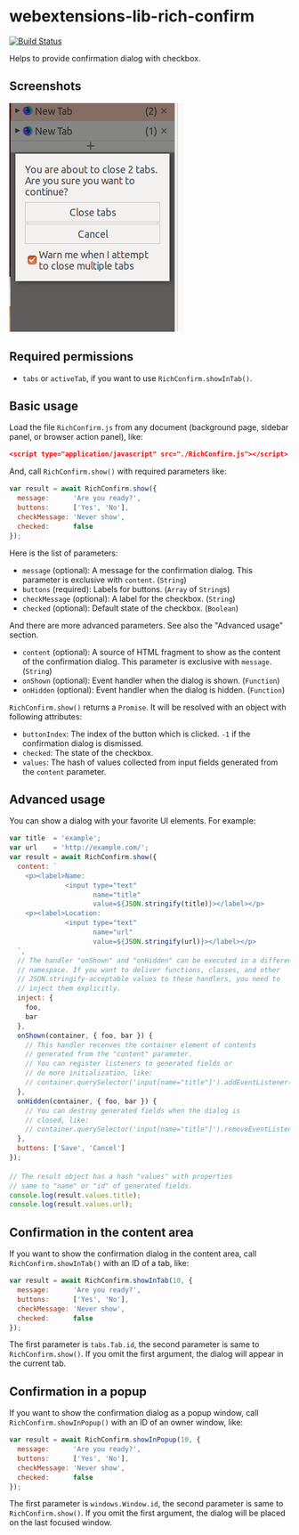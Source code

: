 # webextensions-lib-rich-confirm

[![Build Status](https://travis-ci.org/piroor/webextensions-lib-rich-confirm.svg?branch=master)](https://travis-ci.org/piroor/webextensions-lib-rich-confirm)

Helps to provide confirmation dialog with checkbox.

## Screenshots

![(Screenshot of a confimation dialog with two buttons and a checkbox)](screenshots/with-check.png)

## Required permissions

 * `tabs` or `activeTab`, if you want to use `RichConfirm.showInTab()`.

## Basic usage

Load the file `RichConfirm.js` from any document (background page, sidebar panel, or browser action panel), like:

```json
<script type="application/javascript" src="./RichConfirm.js"></script>
```

And, call `RichConfirm.show()` with required parameters like:

```javascript
var result = await RichConfirm.show({
  message:      'Are you ready?',
  buttons:      ['Yes', 'No'],
  checkMessage: 'Never show',
  checked:      false
});
```

Here is the list of parameters:

 * `message` (optional): A message for the confirmation dialog. This parameter is exclusive with `content`. (`String`)
 * `buttons` (required): Labels for buttons. (`Array` of `String`s)
 * `checkMessage` (optional): A label for the checkbox. (`String`)
 * `checked` (optional): Default state of the checkbox. (`Boolean`)

And there are more advanced parameters. See also the "Advanced usage" section.

 * `content` (optional): A source of HTML fragment to show as the content of the confirmation dialog. This parameter is exclusive with `message`. (`String`)
 * `onShown` (optional): Event handler when the dialog is shown. (`Function`)
 * `onHidden` (optional): Event handler when the dialog is hidden. (`Function`)

`RichConfirm.show()` returns a `Promise`. It will be resolved with an object with following attributes:

 * `buttonIndex`: The index of the button which is clicked. `-1` if the confirmation dialog is dismissed.
 * `checked`: The state of the checkbox.
 * `values`: The hash of values collected from input fields generated from the `content` parameter.

## Advanced usage

You can show a dialog with your favorite UI elements. For example:

```javascript
var title  = 'example';
var url    = 'http://example.com/';
var result = await RichConfirm.show({
  content: `
    <p><label>Name:
              <input type="text"
                     name="title"
                     value=${JSON.stringify(title)}></label></p>
    <p><label>Location:
              <input type="text"
                     name="url"
                     value=${JSON.stringify(url)}></label></p>
  `,
  // The handler "onShown" and "onHidden" can be executed in a different
  // namespace. If you want to deliver functions, classes, and other
  // JSON.stringify-acceptable values to these handlers, you need to
  // inject them explicitly.
  inject: {
    foo,
    bar
  },
  onShown(container, { foo, bar }) {
    // This handler recenves the container element of contents
    // generated from the "content" parameter.
    // You can register listeners to generated fields or
    // do more initialization, like:
    // container.querySelector('input[name="title"]').addEventListener(...);
  },
  onHidden(container, { foo, bar }) {
    // You can destroy generated fields when the dialog is
    // closed, like:
    // container.querySelector('input[name="title"]').removeEventListener(...);
  },
  buttons: ['Save', 'Cancel']
});

// The result object has a hash "values" with properties
// same to "name" or "id" of generated fields.
console.log(result.values.title);
console.log(result.values.url);
```

## Confirmation in the content area

If you want to show the confirmation dialog in the content area, call `RichConfirm.showInTab()` with an ID of a tab, like:

```javascript
var result = await RichConfirm.showInTab(10, {
  message:      'Are you ready?',
  buttons:      ['Yes', 'No'],
  checkMessage: 'Never show',
  checked:      false
});
```

The first parameter is `tabs.Tab.id`, the second parameter is same to `RichConfirm.show()`. If you omit the first argument, the dialog will appear in the current tab.


## Confirmation in a popup

If you want to show the confirmation dialog as a popup window, call `RichConfirm.showInPopup()` with an ID of an owner window, like:

```javascript
var result = await RichConfirm.showInPopup(10, {
  message:      'Are you ready?',
  buttons:      ['Yes', 'No'],
  checkMessage: 'Never show',
  checked:      false
});
```

The first parameter is `windows.Window.id`, the second parameter is same to `RichConfirm.show()`. If you omit the first argument, the dialog will be placed on the last focused window.

